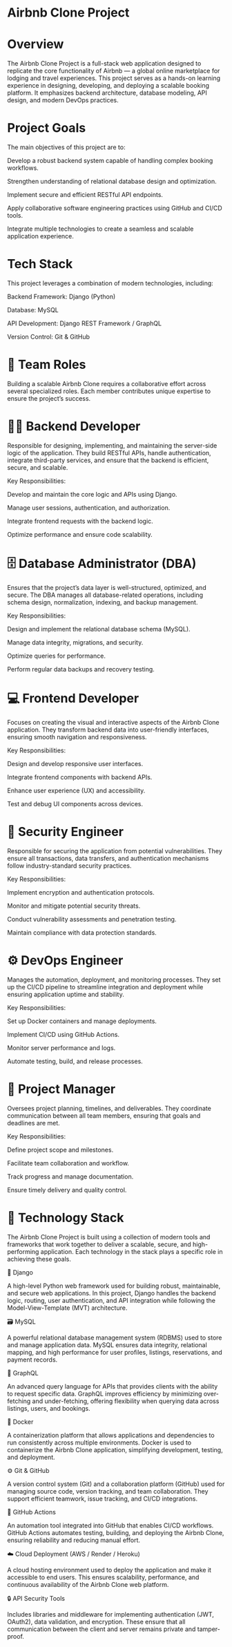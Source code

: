 # Airbnb Clone Project

# Overview

The Airbnb Clone Project is a full-stack web application designed to replicate the core functionality of Airbnb — a global online marketplace for lodging and travel experiences. This project serves as a hands-on learning experience in designing, developing, and deploying a scalable booking platform. It emphasizes backend architecture, database modeling, API design, and modern DevOps practices.

# Project Goals

The main objectives of this project are to:

 Develop a robust backend system capable of handling complex booking workflows.

Strengthen understanding of relational database design and optimization.

Implement secure and efficient RESTful API endpoints.

 Apply collaborative software engineering practices using GitHub and CI/CD tools.

 Integrate multiple technologies to create a seamless and scalable application experience.

# Tech Stack

This project leverages a combination of modern technologies, including:

 Backend Framework: Django (Python)

 Database: MySQL

 API Development: Django REST Framework / GraphQL

 Version Control: Git & GitHub




# 👥 Team Roles

Building a scalable Airbnb Clone requires a collaborative effort across several specialized roles. Each member contributes unique expertise to ensure the project’s success.

# 🧑‍💻 Backend Developer

Responsible for designing, implementing, and maintaining the server-side logic of the application.
They build RESTful APIs, handle authentication, integrate third-party services, and ensure that the backend is efficient, secure, and scalable.

Key Responsibilities:

Develop and maintain the core logic and APIs using Django.

Manage user sessions, authentication, and authorization.

Integrate frontend requests with the backend logic.

Optimize performance and ensure code scalability.

# 🗄️ Database Administrator (DBA)

Ensures that the project’s data layer is well-structured, optimized, and secure.
The DBA manages all database-related operations, including schema design, normalization, indexing, and backup management.

Key Responsibilities:

Design and implement the relational database schema (MySQL).

Manage data integrity, migrations, and security.

Optimize queries for performance.

Perform regular data backups and recovery testing.

# 💻 Frontend Developer

Focuses on creating the visual and interactive aspects of the Airbnb Clone application.
They transform backend data into user-friendly interfaces, ensuring smooth navigation and responsiveness.

Key Responsibilities:

Design and develop responsive user interfaces.

Integrate frontend components with backend APIs.

Enhance user experience (UX) and accessibility.

Test and debug UI components across devices.

# 🔐 Security Engineer

Responsible for securing the application from potential vulnerabilities.
They ensure all transactions, data transfers, and authentication mechanisms follow industry-standard security practices.

Key Responsibilities:

Implement encryption and authentication protocols.

Monitor and mitigate potential security threats.

Conduct vulnerability assessments and penetration testing.

Maintain compliance with data protection standards.

# ⚙️ DevOps Engineer

Manages the automation, deployment, and monitoring processes.
They set up the CI/CD pipeline to streamline integration and deployment while ensuring application uptime and stability.

Key Responsibilities:

Set up Docker containers and manage deployments.

Implement CI/CD using GitHub Actions.

Monitor server performance and logs.

Automate testing, build, and release processes.

# 🧾 Project Manager

Oversees project planning, timelines, and deliverables.
They coordinate communication between all team members, ensuring that goals and deadlines are met.

Key Responsibilities:

Define project scope and milestones.

Facilitate team collaboration and workflow.

Track progress and manage documentation.

Ensure timely delivery and quality control.



# 🧠 Technology Stack

The Airbnb Clone Project is built using a collection of modern tools and frameworks that work together to deliver a scalable, secure, and high-performing application. Each technology in the stack plays a specific role in achieving these goals.

🐍 Django

A high-level Python web framework used for building robust, maintainable, and secure web applications.
In this project, Django handles the backend logic, routing, user authentication, and API integration while following the Model-View-Template (MVT) architecture.

🗃️ MySQL

A powerful relational database management system (RDBMS) used to store and manage application data.
MySQL ensures data integrity, relational mapping, and high performance for user profiles, listings, reservations, and payment records.

🔗 GraphQL

An advanced query language for APIs that provides clients with the ability to request specific data.
GraphQL improves efficiency by minimizing over-fetching and under-fetching, offering flexibility when querying data across listings, users, and bookings.

🐳 Docker

A containerization platform that allows applications and dependencies to run consistently across multiple environments.
Docker is used to containerize the Airbnb Clone application, simplifying development, testing, and deployment.

⚙️ Git & GitHub

A version control system (Git) and a collaboration platform (GitHub) used for managing source code, version tracking, and team collaboration.
They support efficient teamwork, issue tracking, and CI/CD integrations.

🚀 GitHub Actions

An automation tool integrated into GitHub that enables CI/CD workflows.
GitHub Actions automates testing, building, and deploying the Airbnb Clone, ensuring reliability and reducing manual effort.

☁️ Cloud Deployment (AWS / Render / Heroku)

A cloud hosting environment used to deploy the application and make it accessible to end users.
This ensures scalability, performance, and continuous availability of the Airbnb Clone web platform.

🔒 API Security Tools

Includes libraries and middleware for implementing authentication (JWT, OAuth2), data validation, and encryption.
These ensure that all communication between the client and server remains private and tamper-proof.
 


